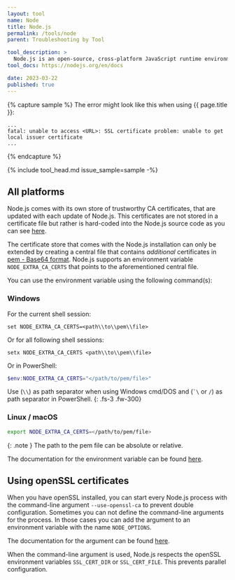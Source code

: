 ```yaml
---
layout: tool
name: Node
title: Node.js
permalink: /tools/node
parent: Troubleshooting by Tool

tool_description: >
  Node.js is an open-source, cross-platform JavaScript runtime environment.
tool_docs: https://nodejs.org/en/docs

date: 2023-03-22
published: true
---
```


{% capture sample %}
The error might look like this when using {{ page.title }}:

```text
...
fatal: unable to access <URL>: SSL certificate problem: unable to get local issuer certificate
...
```

{% endcapture %}

{% include tool_head.md issue_sample=sample -%}

## All platforms

Node.js comes with its own store of trustworthy CA certificates, that are updated with each update of Node.js. This certificates are not stored in a certificate file but rather is hard-coded into the Node.js source code as you can see [here](https://github.com/nodejs/node/blob/main/src/node_root_certs.h).

The certificate store that comes with the Node.js installation can only be extended by creating a central file that contains *additional* certificates in [pem - Base64 format](https://en.wikipedia.org/wiki/Privacy-Enhanced_Mail). Node.js supports an environment variable `NODE_EXTRA_CA_CERTS` that points to the aforementioned central file.

You can use the environment variable using the following command(s):

### Windows

For the current shell session:

```shell
set NODE_EXTRA_CA_CERTS=<path\\to\\pem\\file>
```

Or for all following shell sessions:

```shell
setx NODE_EXTRA_CA_CERTS <path\\to\\pem\\file>
```

Or in PowerShell:

```powershell
$env:NODE_EXTRA_CA_CERTS="</path/to/pem/file>"
```

Use (`\\`) as path separator when using Windows cmd/DOS and (`` `\ `` or `/`) as path separator in PowerShell.
{: .fs-3 .fw-300}

### Linux / macOS

```bash
export NODE_EXTRA_CA_CERTS=</path/to/pem/file>
```

{: .note }
The path to the pem file can be absolute or relative.

The documentation for the environment variable can be found [here](https://nodejs.org/api/cli.html#node_extra_ca_certsfile).

## Using openSSL certificates

When you have openSSL installed, you can start every Node.js process with the command-line argument `--use-openssl-ca` to prevent double configuration. Sometimes you can not define the command-line arguments for the process. In those cases you can add the argument to an environment variable with the name `NODE_OPTIONS`.

The documentation for the argument can be found [here](https://nodejs.org/api/cli.html#ssl_cert_dirdir).

When the command-line argument is used, Node.js respects the openSSL environment variables `SSL_CERT_DIR` or `SSL_CERT_FILE`. This prevents parallel configuration.

